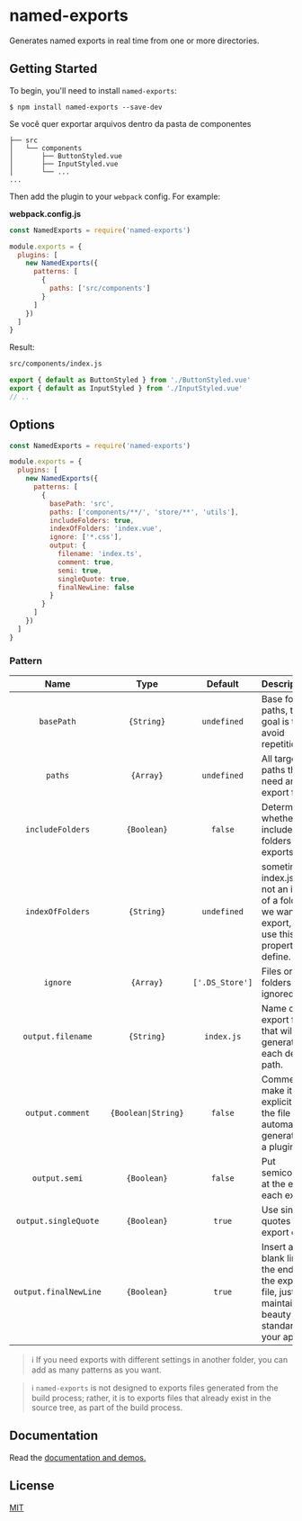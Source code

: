 # named-exports

Generates named exports in real time from one or more directories.

## Getting Started

To begin, you'll need to install `named-exports`:

```console
$ npm install named-exports --save-dev
```
Se você quer exportar arquivos dentro da pasta de componentes

```
├── src
│   └── components
│       ├── ButtonStyled.vue
│       ├── InputStyled.vue
│       └── ...
...
```

Then add the plugin to your `webpack` config. For example:

**webpack.config.js**

```js
const NamedExports = require('named-exports')

module.exports = {
  plugins: [
    new NamedExports({
      patterns: [
        {
          paths: ['src/components']
        }
      ]
    })
  ]
}
```

Result:

```txt
src/components/index.js
```

```js
export { default as ButtonStyled } from './ButtonStyled.vue'
export { default as InputStyled } from './InputStyled.vue'
// ..
```


## Options

```js
const NamedExports = require('named-exports')

module.exports = {
  plugins: [
    new NamedExports({
      patterns: [
        {
          basePath: 'src',
          paths: ['components/**/', 'store/**', 'utils'],
          includeFolders: true,
          indexOfFolders: 'index.vue',
          ignore: ['*.css'],
          output: {
            filename: 'index.ts',
            comment: true,
            semi: true,
            singleQuote: true,
            finalNewLine: false
          }
        }
      ]
    })
  ]
}
```

### Pattern

|         Name          |        Type        |     Default     | Description                                                                                           |
| :-------------------: | :----------------: | :-------------: | :---------------------------------------------------------------------------------------------------- |
|      `basePath`       |     `{String}`     |   `undefined`   | Base for all paths, the goal is to avoid repetition.                                                  |
|        `paths`        |     `{Array}`      |   `undefined`   | All target paths that need an export file.                                                            |
|   `includeFolders`    |    `{Boolean}`     |     `false`     | Determines whether to include folders in exports.                                                     |
|   `indexOfFolders`    |     `{String}`     |   `undefined`   | sometimes index.js is not an index of a folder we want to export, so use this property to define.     |
|       `ignore`        |     `{Array}`      | `['.DS_Store']` | Files or folders to be ignored.                                                                       |
|   `output.filename`   |     `{String}`     |   `index.js`    | Name of the export file that will be generated in each defined path.                                  |
|   `output.comment`    |`{Boolean\|String}` |     `false`     | Comment to make it explicit that the file was automatically generated by a plugin.                    |
|     `output.semi`     |    `{Boolean}`     |     `false`     | Put semicolons at the end of each export.                                                             |
| `output.singleQuote`  |    `{Boolean}`     |     `true`      | Use single quotes in the export code                                                                  |
| `output.finalNewLine` |    `{Boolean}`     |     `true`      | Insert a blank line at the end of the export file, just to maintain the beauty standard of your app.  |

> ℹ️ If you need exports with different settings in another folder, you can add as many patterns as you want.


> ℹ️ `named-exports` is not designed to exports files generated from the build process; rather, it is to exports files that already exist in the source tree, as part of the build process.

## Documentation

Read the [documentation and demos.](https://named-exports.cataline.io)

## License

[MIT](./LICENSE)
